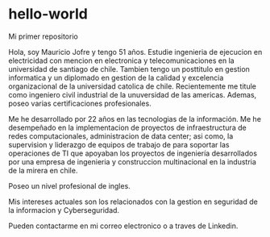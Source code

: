 # hello-world
Mi primer repositorio

Hola, soy Mauricio Jofre y tengo 51 años. Estudie ingenieria de ejecucion en electricidad con mencion en electronica y telecomunicaciones en la universidad de santiago de chile. Tambien tengo un posttitulo en gestion informatica y un diplomado en gestion de la calidad y excelencia organizacional de la universidad catolica de chile. Recientemente me titule como ingeniero civil industrial de la unuversidad de las americas. Ademas, poseo varias certificaciones profesionales.

Me he desarrollado por 22 años en las tecnologias de la información. Me he desempeñado en la implementacion de proyectos de infraestructura de redes computacionales, administracion de data center; asi como, la supervision y liderazgo de equipos de trabajo de para soportar las operaciones de TI que apoyaban los proyectos de ingeniería desarrollados por una empresa de ingenieria y construccion multinacional en la industria de la mirera en chile.

Poseo un nivel profesional de ingles.

Mis intereses actuales son los relacionados con la gestion en seguridad de la informacion y Cyberseguridad.

Pueden contactarme en mi correo electronico o a traves de Linkedin.
